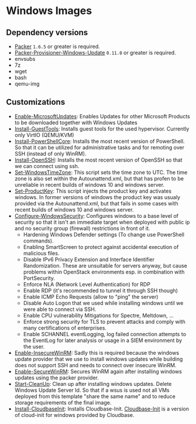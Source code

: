 # Windows Images

## Dependency versions

* [Packer](https://github.com/hashicorp/packer) `1.6.5` or greater is required.
* [Packer-Provisioner-Windows-Update](https://github.com/rgl/packer-provisioner-windows-update) `0.11.0` or greater is required.
* envsubs
* 7z
* wget
* bash
* qemu-img

## Customizations

* [Enable-MicrosoftUpdates](./scripts/Enable-MicrosoftUpdates.ps1): Enables Updates for other Microsoft Products to be downloaded together with Windows Updates
* [Install-GuestTools](./scripts/Install-GuestTools.ps1): Installs guest tools for the used hypervisor. Currently only VirtIO (QEMU/KVM)
* [Install-PowerShellCore](./scripts/Install-PowerShellCore.ps1): Installs the most recent version of PowerShell. So that it can be utilized for administrative tasks and for remoting over SSH (instead of only WinRM).
* [Install-OpenSSH](./scripts/Install-OpenSSH.ps1): Installs the most recent version of OpenSSH so that we can connect using ssh.
* [Set-WindowsTimeZone](./scripts/Set-WindowsTimeZone.ps1): This script sets the time zone to UTC. The time zone is also set within the Autounattend.xml, but that has profen to be unreliable in recent builds of windows 10 and windows server.
* [Set-ProductKey](./scripts/Set-ProductKey.ps1): This script injects the product key and activates windows. In former versions of windows the product key was usualy provided via the Autounattend.xml, but that fails in some cases with recent builds of windows 10 and windows server.
* [Configure-WindowsSecurity](./scripts/Configure-WindowsSecurity.ps1): Configures windows to a base level of security so that it isn't an immediate target when deployed with public ip and no security group (firewall) restrictions in front of it.
  * Hardening Windows Defender settings (To change use PowerShell commands).
  * Enabling SmartScreen to protect against accidental execution of malicious files.
  * Disable IPv6 Privacy Extension and Interface Identifier Randomization. These are unsuitable for servers anyway, but cause problems within OpenStack environments esp. in combination with PortSecurity.
  * Enforce NLA (Network Level Authentication) for RDP
  * Enable RDP (it's recommended to tunnel it through SSH though)
  * Enable ICMP Echo Requests (allow to "ping" the server)
  * Disable Auto Logon that we used while installing windows until we were able to connect via SSH.
  * Enable CPU vulnerability Mitigations for Spectre, Meltdown, ...
  * Enforce strong security for TLS to prevent attacks and comply with many certifications of enterprises.
  * Enable SCHANNEL eventLogging, log failed connection attempts to the EventLog for later analysis or usage in a SIEM environment by the user.
* [Enable-InsecureWinRM](./scripts/Enable-InsecureWinRM.ps1): Sadly this is required because the windows update provider that we use to install windows updates while building does not support SSH and needs to connect over insecure WinRM.
* [Enable-SecureWinRM](./scripts/Enable-SecureWinRM.ps1): Secures WinRM again after installing windows updates using the packer provider.
* [Start-CleanUp](./scripts/Start-CleanUp.ps1): Clean up after installing windows updates. Delete Windows Update Server Id. So that if a wsus is used not all VMs deployed from this template "share the same name" and to reduce storage requirements of the final image.
* [Install-CloudbaseInit](./scripts/Install-CloudbaseInit.ps1): Installs Cloudbase-Init. [Cloudbase-Init](https://cloudbase.it/cloudbase-init/) is a version of cloud-init for windows provided by Cloudbase.
